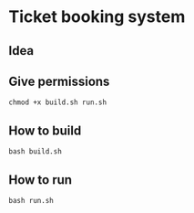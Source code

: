

# Ticket booking system

## Idea
    


## Give permissions
    chmod +x build.sh run.sh

## How to build
    bash build.sh

## How to run
    bash run.sh